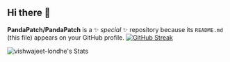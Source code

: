 ## Hi there 👋


**PandaPatch/PandaPatch** is a ✨ _special_ ✨ repository because its `README.md` (this file) appears on your GitHub profile.
<img align="left">
[![GitHub Streak](https://streak-stats.demolab.com?user=vishwajeet-londhe&card_width=400)](https://git.io/streak-stats) 
</img>



![vishwajeet-londhe's Stats](https://github-readme-stats.vercel.app/api?username=vishwajeet-londhe&theme=default&show_icons=true&hide_border=false&align="right"&count_private=true)
